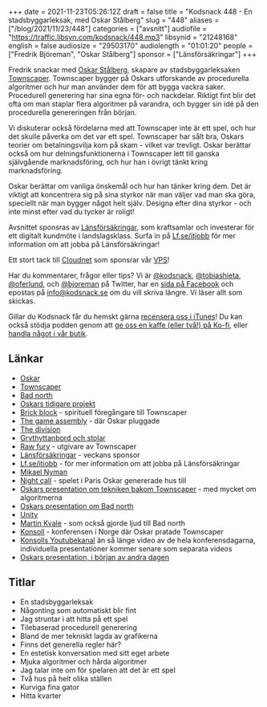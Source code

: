 +++
date = 2021-11-23T05:26:12Z
draft = false
title = "Kodsnack 448 - En stadsbyggarleksak, med Oskar Stålberg"
slug = "448"
aliases = ["/blog/2021/11/23/448"]
categories = ["avsnitt"]
audiofile = "https://traffic.libsyn.com/kodsnack/448.mp3"
libsynid = "21248168"
english = false
audiosize = "29503170"
audiolength = "01:01:20"
people = ["Fredrik Björeman", "Oskar Stålberg"]
sponsor = ["Länsförsäkringar"]
+++

Fredrik snackar med [Oskar Stålberg](https://twitter.com/osksta), skapare av stadsbyggarleksaken [Townscaper](https://en.wikipedia.org/wiki/Townscaper). Townscaper bygger på Oskars utforskande av procedurella algoritmer och hur man använder dem för att bygga vackra saker.  Procedurell generering har sina egna för- och nackdelar. Riktigt fint blir det ofta om man staplar flera algoritmer på varandra, och bygger sin idé på den procedurella genereringen från början.

Vi diskuterar också fördelarna med att Townscaper inte är ett spel, och hur det skulle påverka om det var ett spel. Townscaper har sålt bra, Oskars teorier om betalningsvilja kom på skam - vilket var trevligt. Oskar berättar också om hur delningsfunktionerna i Townscaper lett till ganska självgående marknadsföring, och hur han i övrigt tänkt kring marknadsföring.

Oskar berättar om vanliga önskemål och hur han tänker kring dem. Det är viktigt att koncentrera sig på sina styrkor när man väljer vad man ska göra, speciellt när man bygger något helt själv. Designa efter dina styrkor - och inte minst efter vad du tycker är roligt!

Avsnittet sponsras av [Länsförsäkringar](https://www.lf.se), som kraftsamlar och investerar för ett digitalt kundmöte i landslagsklass. Surfa in på [Lf.se/itjobb](https://www.lf.se/itjobb) för mer information om att jobba på Länsförsäkringar!

Ett stort tack till [Cloudnet](https://www.cloudnet.se) som sponsrar vår [VPS](https://en.wikipedia.org/wiki/Virtual_private_server)!

Har du kommentarer, frågor eller tips? Vi är [@kodsnack](https://www.twitter.com/kodsnack), [@tobiashieta](https://www.twitter.com/tobiashieta), [@oferlund](https://www.twitter.com/oferlund), och [@bjoreman](https://www.twitter.com/bjoreman) på Twitter, har en [sida på Facebook](https://www.facebook.com/kodsnack) och epostas på [info@kodsnack.se](mailto:info@kodsnack.se) om du vill skriva längre. Vi läser allt som skickas.

Gillar du Kodsnack får du hemskt gärna [recensera oss i iTunes](https://itunes.apple.com/se/podcast/kodsnack/id561631498?l=en)! Du kan också stödja podden genom att <a href="https://ko-fi.com/kodsnack" rel="payment">ge oss en kaffe (eller två!) på Ko-fi</a>, eller [handla något i vår butik](https://shop.spreadshirt.se/kodsnack/).

## Länkar ##
* [Oskar](https://twitter.com/osksta)
* [Townscaper](https://en.wikipedia.org/wiki/Townscaper)
* [Bad north](https://www.badnorth.com/)
* [Oskars tidigare projekt](https://oskarstalberg.tumblr.com/)
* [Brick block](http://oskarstalberg.com/game/house/index.html) - spirituell föregångare till Townscaper
* [The game assembly](https://www.thegameassembly.com/) - där Oskar pluggade
* [The division](https://en.wikipedia.org/wiki/Tom_Clancy%27s_The_Division)
* [Grythyttanbord och stolar](https://www.grythyttan.net/vara-mobler/klassikerserien/)
* [Raw fury](https://rawfury.com) - utgivare av Townscaper
* [Länsförsäkringar](https://ad.doubleclick.net/ddm/trackclk/N271002.4084750IDGSWEDEN/B26515849.314933443;dc_trk_aid=507519565;dc_trk_cid=158179003;dc_lat=;dc_rdid=;tag_for_child_directed_treatment=;tfua=;ltd=) - veckans sponsor
* [Lf.se/itjobb](https://ad.doubleclick.net/ddm/trackclk/N271002.4084750IDGSWEDEN/B26515849.314933443;dc_trk_aid=507519565;dc_trk_cid=158179003;dc_lat=;dc_rdid=;tag_for_child_directed_treatment=;tfua=;ltd=) - för mer information om att jobba på Länsförsäkringar
* [Mikael Nyman](https://www.linkedin.com/in/mikael-nyman-4875281a/?originalSubdomain=se)
* [Night call](https://nightcall-game.com) - spelet i Paris Oskar genererade hus till
* [Oskars presentation om tekniken bakom Townscaper](https://www.youtube.com/watch?v=1hqt8JkYRdI&list=WL&index=9) - med mycket om algoritmerna
* [Oskars presentation om Bad north](https://www.youtube.com/watch?v=6JcFbivo8dQ&list=WL&index=5)
* [Unity](https://en.wikipedia.org/wiki/Unity_%28game_engine%29)
* [Martin Kvale](http://www.martinkvale.com/) - som också gjorde ljud till Bad north
* [Konsoll](http://konsoll.org) - konferensen i Norge där Oskar pratade Townscaper
* [Konsolls Youtubekanal](https://www.youtube.com/c/Konsoll/videos) än så länge video av de hela konferensdagarna, individuella presentationer kommer senare som separata videos
* [Oskars presentation, i början av andra dagen](https://youtu.be/APIdkBwwWJI?t=4272)

## Titlar ##
* En stadsbyggarleksak
* Någonting som automatiskt blir fint
* Jag struntar i att hitta på ett spel
* Tilebaserad procedurell generering
* Bland de mer tekniskt lagda av grafikerna
* Finns det generella regler här?
* En estetisk konversation med sitt eget arbete
* Mjuka algoritmer och hårda algoritmer
* Jag talar inte om för spelaren att det är ett spel
* Två hus på helt olika ställen
* Kurviga fina gator
* Hitta kvarter